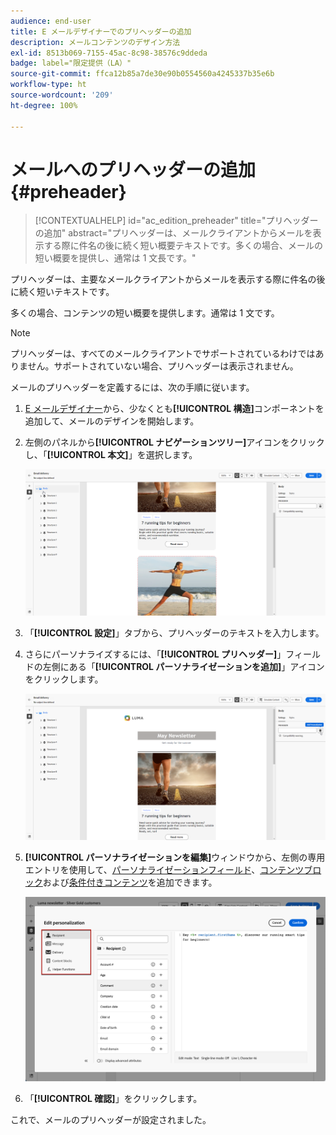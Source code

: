 ```yaml
---
audience: end-user
title: E メールデザイナーでのプリヘッダーの追加
description: メールコンテンツのデザイン方法
exl-id: 8513b069-7155-45ac-8c98-38576c9ddeda
badge: label="限定提供（LA）"
source-git-commit: ffca12b85a7de30e90b0554560a4245337b35e6b
workflow-type: ht
source-wordcount: '209'
ht-degree: 100%

---
```


# メールへのプリヘッダーの追加 {#preheader}

>[!CONTEXTUALHELP]
>id="ac_edition_preheader"
>title="プリヘッダーの追加"
>abstract="プリヘッダーは、メールクライアントからメールを表示する際に件名の後に続く短い概要テキストです。多くの場合、メールの短い概要を提供し、通常は 1 文長です。"

プリヘッダーは、主要なメールクライアントからメールを表示する際に件名の後に続く短いテキストです。

多くの場合、コンテンツの短い概要を提供します。通常は 1 文です。

>[!NOTE]
>
>プリヘッダーは、すべてのメールクライアントでサポートされているわけではありません。サポートされていない場合、プリヘッダーは表示されません。

メールのプリヘッダーを定義するには、次の手順に従います。

1. [E メールデザイナー](create-email-content.md)から、少なくとも&#x200B;**[!UICONTROL 構造]**&#x200B;コンポーネントを追加して、メールのデザインを開始します。

1. 左側のパネルから&#x200B;**[!UICONTROL ナビゲーションツリー]**&#x200B;アイコンをクリックし、「**[!UICONTROL 本文]**」を選択します。

   ![](assets/preheader_body.png)

1. 「**[!UICONTROL 設定]**」タブから、プリヘッダーのテキストを入力します。

1. さらにパーソナライズするには、「**[!UICONTROL プリヘッダー]**」フィールドの左側にある「**[!UICONTROL パーソナライゼーションを追加]**」アイコンをクリックします。

   ![](assets/preheader_body_settings.png)

1. **[!UICONTROL パーソナライゼーションを編集]**&#x200B;ウィンドウから、左側の専用エントリを使用して、[パーソナライゼーションフィールド](../personalization/personalize.md)、[コンテンツブロック](../personalization/content-blocks.md)および[条件付きコンテンツ](../personalization/conditions.md)を追加できます。

   ![](assets/preheader_body_personalization.png)

1. 「**[!UICONTROL 確認]**」をクリックします。

これで、メールのプリヘッダーが設定されました。
